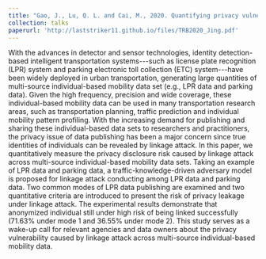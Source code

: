 ```yaml
---
title: "Gao, J., Lu, Q. L. and Cai, M., 2020. Quantifying privacy vulnerability under linkage attack across multi-source individual mobility data. In 99th Transportation Research Board (TRB) Annual Meeting."
collection: talks
paperurl: 'http://laststriker11.github.io/files/TRB2020_Jing.pdf'
---
```

With the advances in detector and sensor technologies, identity detection-based intelligent transportation systems---such as license plate recognition (LPR) system and parking electronic toll collection (ETC) system---have been widely deployed in urban transportation, generating large quantities of multi-source individual-based mobility data set (e.g., LPR data and parking data). Given the high frequency, precision and wide coverage, these individual-based mobility data can be used in many transportation research areas, such as transportation planning, traffic prediction and individual mobility pattern profiling. With the increasing demand for publishing and sharing these individual-based data sets to researchers and practitioners, the privacy issue of data publishing has been a major concern since true identities of individuals can be revealed by linkage attack. In this paper, we quantitatively measure the privacy disclosure risk caused by linkage attack across multi-source individual-based mobility data sets. Taking an example of LPR data and parking data, a traffic-knowledge-driven adversary model is proposed for linkage attack conducting among LPR data and parking data. Two common modes of LPR data publishing are examined and two quantitative criteria are introduced to present the risk of privacy leakage under linkage attack. The experimental results demonstrate that anonymized individual still under high risk of being linked successfully (71.63% under mode 1 and 36.55% under mode 2). This study serves as a wake-up call for relevant agencies and data owners about the privacy vulnerability caused by linkage attack across multi-source individual-based mobility data.
